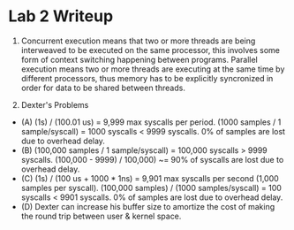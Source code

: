 # Lab 2 Writeup

1. Concurrent execution means that two or more threads are being interweaved to be executed on the same processor, this involves some form of context switching happening between programs. Parallel execution means two or more threads are executing at the same time by different processors, thus memory has to be explicitly syncronized in order for data to be shared between threads.

2. Dexter's Problems
- (A) (1s) / (100.01 us) = 9,999 max syscalls per period. (1000 samples / 1 sample/syscall) = 1000 syscalls < 9999 syscalls. 0% of samples are lost due to overhead delay.
- (B) (100,000 samples / 1 sample/syscall) = 100,000 syscalls > 9999 syscalls. (100,000 - 9999) / 100,000) ~= 90% of syscalls are lost due to overhead delay.
- (C) (1s) / (100 us + 1000 * 1ns) = 9,901 max syscalls per second (1,000 samples per syscall). (100,000 samples) / (1000 samples/syscall) = 100 syscalls < 9901 syscalls. 0% of samples are lost due to overhead delay.
- (D) Dexter can increase his buffer size to amortize the cost of making the round trip between user & kernel space.

